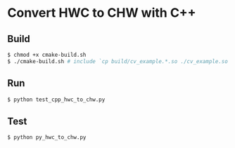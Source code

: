 # Convert HWC to CHW with C++

## Build

```bash
$ chmod +x cmake-build.sh
$ ./cmake-build.sh # include `cp build/cv_example.*.so ./cv_example.so`
```

## Run

```bash
$ python test_cpp_hwc_to_chw.py
```

## Test

```bash
$ python py_hwc_to_chw.py
```
